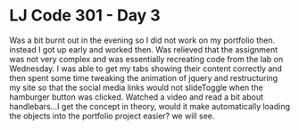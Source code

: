 # LJ Code 301 - Day 3
Was a bit burnt out in the evening so I did not work on my portfolio then. instead I got up early and worked then. Was relieved that the assignment was not very complex and was essentially recreating code from the lab on Wednesday. I was able to get my tabs showing their content correctly and then spent some time tweaking the animation of jquery and restructuring my site so that the social media links would not slideToggle when the hamburger button was clicked. Watched a video and read a bit about handlebars...I get the concept in theory, would it make automatically loading the objects into the portfolio project easier? we will see.
